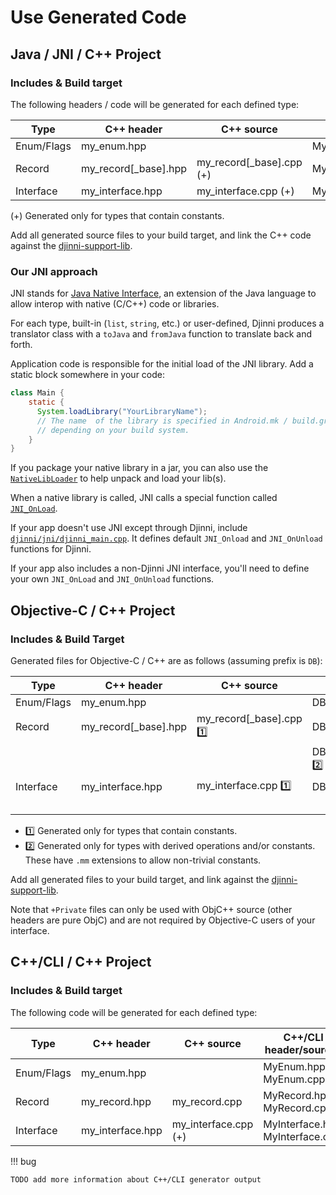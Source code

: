 # Use Generated Code

## Java / JNI / C++ Project

### Includes & Build target
The following headers / code will be generated for each defined type:

| Type       | C++ header             | C++ source                 | Java                | JNI header            | JNI source            |
|------------|------------------------|----------------------------|---------------------|-----------------------|-----------------------|
| Enum/Flags | my\_enum.hpp           |                            | MyEnum.java         | NativeMyEnum.hpp      | NativeMyEnum.cpp      |
| Record     | my\_record[\_base].hpp | my\_record[\_base].cpp (+) | MyRecord[Base].java | NativeMyRecord.hpp    | NativeMyRecord.cpp    |
| Interface  | my\_interface.hpp      | my\_interface.cpp (+)      | MyInterface.java    | NativeMyInterface.hpp | NativeMyInterface.cpp |

(+) Generated only for types that contain constants.

Add all generated source files to your build target, and link the C++ code against the [djinni-support-lib](https://github.com/cross-language-cpp/djinni-support-lib).

### Our JNI approach
JNI stands for [Java Native Interface](http://docs.oracle.com/javase/6/docs/technotes/guides/jni/spec/jniTOC.html), an extension of the Java language to allow interop with
native (C/C++) code or libraries.


For each type, built-in (`list`, `string`, etc.) or user-defined, Djinni produces a translator
class with a `toJava` and `fromJava` function to translate back and forth.

Application code is responsible for the initial load of the JNI library. Add a static block
somewhere in your code:

```java
class Main {
    static {
      System.loadLibrary("YourLibraryName");
      // The name  of the library is specified in Android.mk / build.gradle / Makefile / CMakeLists.txt, 
      // depending on your build system.
    }
}
```

If you package your native library in a jar, you can also use the [`NativeLibLoader`](https://github.com/cross-language-cpp/djinni-support-lib/blob/main/java/com/dropbox/djinni/NativeLibLoader.java)
to help unpack and load your lib(s).

When a native library is called, JNI calls a special function called [`JNI_OnLoad`](https://github.com/cross-language-cpp/djinni-support-lib/blob/main/djinni/jni/djinni_main.cpp#L23).

If your app doesn't use JNI except through Djinni, include [`djinni/jni/djinni_main.cpp`](https://github.com/cross-language-cpp/djinni-support-lib/blob/main/djinni/jni/djinni_main.cpp). 
It defines default `JNI_Onload` and `JNI_OnUnload` functions for Djinni.

If your app also includes a non-Djinni JNI interface, you'll need to define your own `JNI_OnLoad` and `JNI_OnUnload` functions.

## Objective-C / C++ Project

### Includes & Build Target
Generated files for Objective-C / C++ are as follows (assuming prefix is `DB`):

| Type       | C++ header             | C++ source                   | Objective-C files         | Objective-C++ files         |
|------------|------------------------|------------------------------|---------------------------|-----------------------------|
| Enum/Flags | my\_enum.hpp           |                              | DBMyEnum.h                |                             |
| Record     | my\_record[\_base].hpp | my\_record[\_base].cpp :one: | DBMyRecord[Base].h        | DBMyRecord[Base]+Private.h  |
|            |                        |                              | DBMyRecord[Base].mm :two: | DBMyRecord[Base]+Private.mm |
| Interface  | my\_interface.hpp      | my\_interface.cpp :one:      | DBMyInterface.h           | DBMyInterface+Private.h     |
|            |                        |                              |                           | DBMyInterface+Private.mm    |

- :one: Generated only for types that contain constants.
- :two: Generated only for types with derived operations and/or constants. These have `.mm` extensions to allow non-trivial constants.

Add all generated files to your build target, and link against the [djinni-support-lib](https://github.com/cross-language-cpp/djinni-support-lib).

Note that `+Private` files can only be used with ObjC++ source (other headers are pure ObjC) and are not required by Objective-C users of your interface.

## C++/CLI / C++ Project

### Includes & Build target

The following code will be generated for each defined type:

| Type       | C++ header             | C++ source                 | C++/CLI header/sources              |              
|------------|------------------------|----------------------------|-------------------------------------|
| Enum/Flags | my\_enum.hpp           |                            | MyEnum.hpp, MyEnum.cpp              | 
| Record     | my\_record.hpp         | my\_record.cpp             | MyRecord.hpp, MyRecord.cpp          |
| Interface  | my\_interface.hpp      | my\_interface.cpp (+)      | MyInterface.hpp, MyInterface.cpp    |


!!! bug

    TODO add more information about C++/CLI generator output
